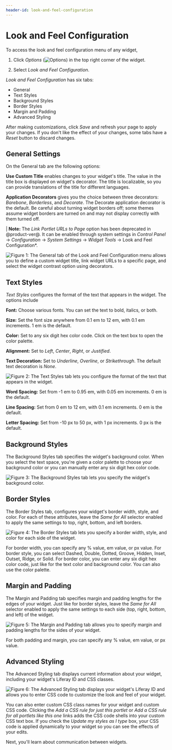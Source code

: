 ```yaml
---
header-id: look-and-feel-configuration
---
```


# Look and Feel Configuration

To access the look and feel configuration menu of any widget,

1.  Click *Options* (![Options](../../../images/icon-options.png)) in the top
    right corner of the widget.

2.  Select *Look and Feel Configuration*.

*Look and Feel Configuration* has six tabs: 

- General
- Text Styles
- Background Styles
- Border Styles
- Margin and Padding
- Advanced Styling

After making customizations, click *Save* and refresh your page to apply your
changes. If you don't like the effect of your changes, some tabs have a *Reset*
button to discard changes.

## General Settings

On the General tab are the following options:

**Use Custom Title** enables changes to your widget's title. The value in the
title box is displayed on widget's decorator. The title is localizable, so you
can provide translations of the title for different languages.

**Application Decorators** gives you the choice between three decorators: 
*Barebone*, *Borderless*, and *Decorate*. The Decorate application decorator is
the default. Be careful about turning widget borders off; some themes assume
widget borders are turned on and may not display correctly with them turned
off.

| **Note:** The *Link Portlet URLs to Page* option has been deprecated in @product-ver@. It can be enabled through system settings in *Control Panel* &rarr; *Configuration* &rarr; *System Settings* &rarr; *Widget Tools* &rarr; Look and Feel Configuration*.

![Figure 1: The General tab of the Look and Feel Configuration menu allows you to define a custom widget title, link widget URLs to a specific page, and select the widget contrast option using decorators.](../../../images/look-and-feel-portlet-configuration-menu.png)

## Text Styles

*Text Styles* configures the format of the text that appears in the widget. The
options include

**Font:** Choose various fonts. You can set the text to bold, italics, or both.

**Size:** Set the font size anywhere from 0.1 em to 12 em, with 0.1 em
increments. 1 em is the default.

**Color:** Set to any six digit hex color code. Click on the text box to open
the color palette.

**Alignment:** Set to *Left*, *Center*, *Right*, or *Justified*. 

**Text Decoration:** Set to *Underline*, *Overline*, or *Strikethrough*. The
default text decoration is *None*.

![Figure 2: The Text Styles tab lets you configure the format of the text that appears in the widget.](../../../images/look-and-feel-text-styles.png)

**Word Spacing:** Set from -1 em to 0.95 em, with 0.05 em increments. 0 em is
the default.

**Line Spacing:** Set from 0 em to 12 em, with 0.1 em increments. 0 em is the
default. 

**Letter Spacing:** Set from -10 px to 50 px, with 1 px increments. 0 px is the
default.

## Background Styles

The Background Styles tab specifies the widget's background color. When you
select the text space, you're given a color palette to choose your background
color or you can manually enter any six digit hex color code.

![Figure 3: The Background Styles tab lets you specify the widget's background color.](../../../images/look-and-feel-background-styles.png)

## Border Styles

The Border Styles tab, configures your widget's border width, style, and color.
For each of these attributes, leave the *Same for All* selector enabled to apply
the same settings to top, right, bottom, and left borders.

![Figure 4: The Border Styles tab lets you specify a border width, style, and color for each side of the widget.](../../../images/look-and-feel-border-styles.png)

For border width, you can specify any % value, em value, or px value. For
border style, you can select Dashed, Double, Dotted, Groove, Hidden, Inset,
Outset, Ridge, or Solid. For border color, you can enter any six digit hex
color code, just like for the text color and background color. You can also use
the color palette.

## Margin and Padding

The Margin and Padding tab specifies margin and padding lengths for the edges of
your widget. Just like for border styles, leave the *Same for All* selector
enabled to apply the same settings to each side (top, right, bottom, and left)
of the widget.

![Figure 5: The Margin and Padding tab allows you to specify margin and padding lengths for the sides of your widget.](../../../images/look-and-feel-margin-and-padding.png)

For both padding and margin, you can specify any % value, em value, or px
value.

## Advanced Styling

The Advanced Styling tab displays current information about your widget, 
including your widget's Liferay ID and CSS classes.

![Figure 6: The Advanced Styling tab displays your widget's Liferay ID and allows you to enter CSS code to customize the look and feel of your widget.](../../../images/look-and-feel-advanced-styling.png)

You can also enter custom CSS class names for your widget and custom CSS code.
Clicking the *Add a CSS rule for just this portlet* or *Add a CSS rule for all
portlets like this one* links adds the CSS code shells into your custom CSS text
box. If you check the *Update my styles as I type* box, your CSS code is applied
dynamically to your widget so you can see the effects of your edits.

Next, you'll learn about communication between widgets.
